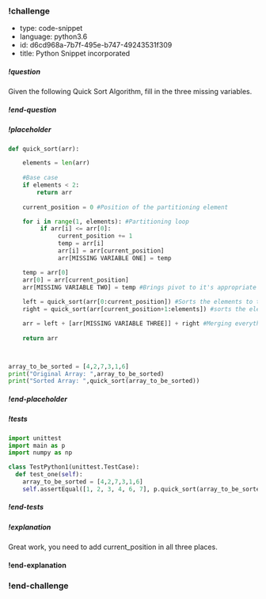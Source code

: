 <!-- >>>>>>>>>>>>>>>>>>>>>> BEGIN CHALLENGE >>>>>>>>>>>>>>>>>>>>>> -->
<!-- Replace everything in square brackets [] and remove brackets  -->

### !challenge

* type: code-snippet
* language: python3.6
* id: d6cd968a-7b7f-495e-b747-49243531f309
* title: Python Snippet incorporated
<!-- * points: [1] (optional, the number of points for scoring as a checkpoint) -->
<!-- * topics: [python, pandas] (optional the topics for analyzing points) -->

##### !question

Given the following Quick Sort Algorithm, fill in the three missing variables.

##### !end-question

##### !placeholder

```py
def quick_sort(arr):

    elements = len(arr)
    
    #Base case
    if elements < 2:
        return arr
    
    current_position = 0 #Position of the partitioning element

    for i in range(1, elements): #Partitioning loop
         if arr[i] <= arr[0]:
              current_position += 1
              temp = arr[i]
              arr[i] = arr[current_position]
              arr[MISSING VARIABLE ONE] = temp

    temp = arr[0]
    arr[0] = arr[current_position] 
    arr[MISSING VARIABLE TWO] = temp #Brings pivot to it's appropriate position
    
    left = quick_sort(arr[0:current_position]) #Sorts the elements to the left of pivot
    right = quick_sort(arr[current_position+1:elements]) #sorts the elements to the right of pivot

    arr = left + [arr[MISSING VARIABLE THREE]] + right #Merging everything together
    
    return arr



array_to_be_sorted = [4,2,7,3,1,6]
print("Original Array: ",array_to_be_sorted)
print("Sorted Array: ",quick_sort(array_to_be_sorted))
```

##### !end-placeholder

##### !tests

```py
import unittest
import main as p
import numpy as np

class TestPython1(unittest.TestCase):
  def test_one(self):
    array_to_be_sorted = [4,2,7,3,1,6]
    self.assertEqual([1, 2, 3, 4, 6, 7], p.quick_sort(array_to_be_sorted))
```

##### !end-tests

<!-- other optional sections -->
<!-- !hint - !end-hint (markdown, hidden, students click to view) -->
<!-- !rubric - !end-rubric (markdown, instructors can see while scoring a checkpoint) -->
##### !explanation 
Great work, you need to add current_position in all three places. 
#### !end-explanation

### !end-challenge

<!-- ======================= END CHALLENGE ======================= -->